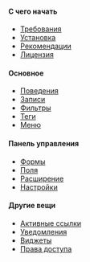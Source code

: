 <h4 class="text-orchid font-thin">C чего начать</h4>
<ul class="toc-links">
<li><a href="/ru/docs/requirements/" title="Данное руководство содержит подробные системные требования для установки ORCHID на Laravel Framework">Требования</a></li>
<li><a href="/ru/docs/installation/" title="Данное руководство охватывает подготовку, запуск сценария установки и шаги, которые должны быть выполнены после завершения сценария установки">Установка</a></li>
<li><a href="/ru/docs/contributors/">Рекомендации</a></li>
<li><a href="/ru/docs/license/">Лицензия</a></li>
</ul>

<h4 class="text-orchid font-thin">Основное</h4>
<ul class="toc-links">
<li><a href="/ru/docs/behaviors/">Поведения</a></li>
<li><a href="/ru/docs/post/">Записи</a></li>
<li><a href="/ru/docs/filters/">Фильтры</a></li>
<li><a href="/ru/docs/tags/">Теги</a></li>
<!--<li><a href="#" title="Работа с комментариями в ORCHID">Комментарии</a></li>-->
<li><a href="/ru/docs/menu/" title="Управление меню ORCHID, ссылки на меню и пользовательские настройки и параметры меню.">Меню</a></li>
</ul>

<h4 class="text-orchid font-thin">Панель управления</h4>
<ul class="toc-links">
<li><a href="/ru/docs/form/">Формы</a></li>
<li><a href="/ru/docs/field/">Поля</a></li>
<li><a href="/ru/docs/extension/">Расширение</a></li>
<li><a href="/ru/docs/settings/">Настройки</a></li>
</ul>

<h4 class="text-orchid font-thin">Другие вещи</h4>
<ul class="toc-links">
<li><a href="/ru/docs/active/">Активные ссылки</a></li>
<li><a href="/ru/docs/alert/">Уведомления</a></li>
<li><a href="/ru/docs/widget/">Виджеты</a></li>
<li><a href="/ru/docs/access/">Права доступа</a></li>
</ul>


